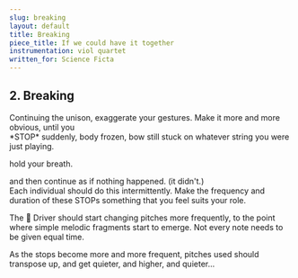 ```yaml
---
slug: breaking
layout: default
title: Breaking
piece_title: If we could have it together
instrumentation: viol quartet
written_for: Science Ficta
---
```


## 2. Breaking

<div class="main-text" markdown="1">
Continuing the unison, exaggerate your gestures. Make it more and more obvious, until you
</div>

<div class="stop-block" markdown="1">
*STOP*
suddenly, body frozen, bow still stuck on whatever string you were just playing.

hold your breath.
</div>

<div class="continue-block">
and then continue as if nothing happened.
<span>(it didn't.)</span>
</div>

<div class="main-text" markdown="1">
Each individual should do this intermittently. Make the frequency and duration of these STOPs something that you feel suits your role.

The 🚗 Driver should start changing pitches more frequently, to the point where simple melodic fragments start to emerge. Not every note needs to be given equal time.

As the stops become more and more frequent, pitches used should transpose up, and get quieter, and higher, and quieter...
</div>